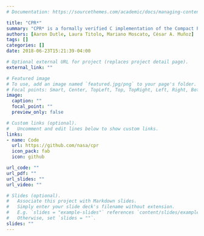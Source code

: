 ```yaml
---
# Documentation: https://sourcethemes.com/academic/docs/managing-content/

title: "CPR*"
summary: "CPR* is a formally verified C implementation of the Compact Position Reporting (CPR) algorithm, a key component of the ADS-B standard responsible for encoding and decoding aircraft positions."
authors: [Aaron Dutle, Laura Titolo, Mariano Moscato, César A. Muñoz]
tags: []
categories: []
date: 2018-06-23T15:21:39-04:00

# Optional external URL for project (replaces project detail page).
external_link: ""

# Featured image
# To use, add an image named `featured.jpg/png` to your page's folder.
# Focal points: Smart, Center, TopLeft, Top, TopRight, Left, Right, BottomLeft, Bottom, BottomRight.
image:
  caption: ""
  focal_point: ""
  preview_only: false

# Custom links (optional).
#   Uncomment and edit lines below to show custom links.
links:
- name: Code
  url: https://github.com/nasa/cpr
  icon_pack: fab
  icon: github

url_code: ""
url_pdf: ""
url_slides: ""
url_video: ""

# Slides (optional).
#   Associate this project with Markdown slides.
#   Simply enter your slide deck's filename without extension.
#   E.g. `slides = "example-slides"` references `content/slides/example-slides.md`.
#   Otherwise, set `slides = ""`.
slides: ""
---
```

